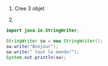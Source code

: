 
1. Cree 3 objet


2. 
```java
import java.io.StringWriter;

StringWriter sw = new StringWriter();
sw.write("Bonjour");
sw.write(" tout le monde!");
System.out.println(sw);
```